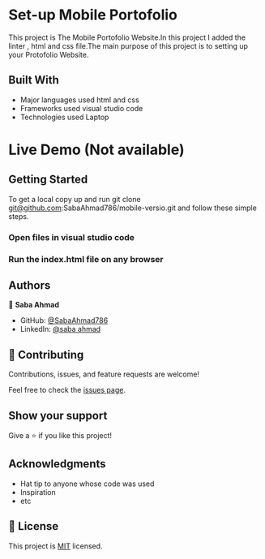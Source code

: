 
# Set-up Mobile Portofolio
This project is The Mobile Portofolio Website.In this project I added the linter , html and css file.The main purpose of this project is to setting up your Protofolio Website.


## Built With

- Major languages used html and css
- Frameworks used visual studio code
- Technologies used Laptop
   
   
   
# Live Demo (Not available)




## Getting Started

To get a local copy up and run git clone git@github.com:SabaAhmad786/mobile-versio.git and follow these simple steps.

### Open files in visual studio code

### Run the index.html file on any browser



## Authors

👤 **Saba Ahmad**

- GitHub: [@SabaAhmad786](https://github.com/SabaAhmad786)
- LinkedIn: [@saba ahmad](https://www.linkedin.com/in/saba-ahmad-97b938244/)


## 🤝 Contributing

Contributions, issues, and feature requests are welcome!

Feel free to check the [issues page](https://github.com/SabaAhmad786/mobile-versio/issues).

## Show your support

Give a ⭐️ if you like this project!

## Acknowledgments

- Hat tip to anyone whose code was used
- Inspiration
- etc

## 📝 License

This project is [MIT](./MIT.md) licensed.
